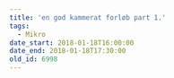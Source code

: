 ```yaml
---
title: 'en god kammerat forløb part 1.'
tags:
  - Mikro
date_start: 2018-01-18T16:00:00
date_end: 2018-01-18T17:30:00
old_id: 6998
---
```

